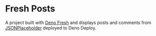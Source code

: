# Fresh Posts

A project built with [Deno Fresh](https://fresh.deno.dev/) and displays posts
and comments from [JSONPlaceholder](https://jsonplaceholder.typicode.com/)
deployed to Deno Deploy.
